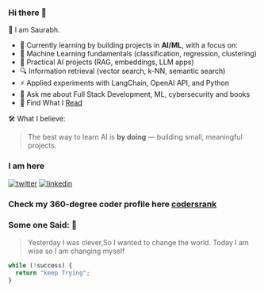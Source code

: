 ### Hi there 👋

:hammer: I am Saurabh.
- 🌱 Currently learning by building projects in **AI/ML**, with a focus on:
- 🧠 Machine Learning fundamentals (classification, regression, clustering)
- 🤖 Practical AI projects (RAG, embeddings, LLM apps)
- 🔍 Information retrieval (vector search, k-NN, semantic search)
- ⚡ Applied experiments with LangChain, OpenAI API, and Python
- 💬 Ask me about Full Stack Development, ML, cybersecurity and books
- :notebook_with_decorative_cover: Find What I [Read][3]
  
🛠️ What I believe:
> The best way to learn AI is **by doing** — building small, meaningful projects.

### I am here

[![twitter](https://img.icons8.com/fluent/48/000000/twitter.png)][1] [![linkedin](https://img.icons8.com/fluent/48/000000/linkedin.png)][2]

### Check my 360-degree coder profile here [codersrank](https://profile.codersrank.io/user/iamsbharti)

[1]: https://twitter.com/saurabhbharti_
[2]: https://www.linkedin.com/in/saurabh-bharti-2ba3018a/
[3]: https://www.goodreads.com/user/show/96913282-saurabh-bharti

### Some one Said: :rocket:

> Yesterday I was clever,So I wanted to change
> the world.
> Today I am wise so I am changing myself

```javascript
while (!success) {
  return "keep Trying";
}
```
